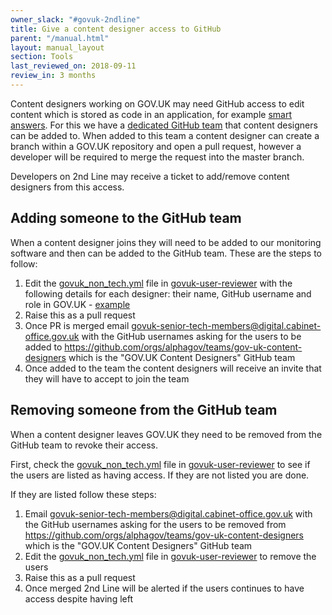 ```yaml
---
owner_slack: "#govuk-2ndline"
title: Give a content designer access to GitHub
parent: "/manual.html"
layout: manual_layout
section: Tools
last_reviewed_on: 2018-09-11
review_in: 3 months
---
```


Content designers working on GOV.UK may need GitHub access to edit content
which is stored as code in an application, for example
[smart answers][smart-answers-github]. For this we have a
[dedicated GitHub team][github-team] that content designers can be added to.
When added to this team a content designer can create a branch within a GOV.UK
repository and open a pull request, however a developer will be required to
merge the request into the master branch.

Developers on 2nd Line may receive a ticket to add/remove content designers
from this access.

## Adding someone to the GitHub team

When a content designer joins they will need to be added to our monitoring
software and then can be added to the GitHub team. These are the steps to
follow:

1. Edit the [govuk_non_tech.yml][] file in [govuk-user-reviewer][] with the following
   details for each designer: their name, GitHub username and role in
   GOV.UK - [example][user-example]
1. Raise this as a pull request
1. Once PR is merged email
   govuk-senior-tech-members@digital.cabinet-office.gov.uk
   with the GitHub usernames asking for the users to be added to
   https://github.com/orgs/alphagov/teams/gov-uk-content-designers
   which is the "GOV.UK Content Designers" GitHub team
1. Once added to the team the content designers will receive an invite that
   they will have to accept to join the team

## Removing someone from the GitHub team

When a content designer leaves GOV.UK they need to be removed from the GitHub
team to revoke their access.

First, check the [govuk_non_tech.yml][] file in [govuk-user-reviewer][] to see if the
users are listed as having access. If they are not listed you are done.

If they are listed follow these steps:

1. Email govuk-senior-tech-members@digital.cabinet-office.gov.uk
   with the GitHub usernames asking for the users to be removed from
   https://github.com/orgs/alphagov/teams/gov-uk-content-designers
   which is the "GOV.UK Content Designers" GitHub team
1. Edit the [govuk_non_tech.yml][] file in [govuk-user-reviewer][] to remove the users
1. Raise this as a pull request
1. Once merged 2nd Line will be alerted if the users continues to have
   access despite having left

[smart-answers-github]: https://github.com/alphagov/smart-answers
[github-team]: https://github.com/orgs/alphagov/teams/gov-uk-content-designers
[govuk_non_tech.yml]: https://github.com/alphagov/govuk-user-reviewer/blob/master/config/govuk_non_tech.yml
[govuk-user-reviewer]: https://github.com/alphagov/govuk-user-reviewer
[user-example]: https://github.com/alphagov/govuk-user-reviewer/commit/24fc52955ce1247966b6d2069028ff4189915fe1

